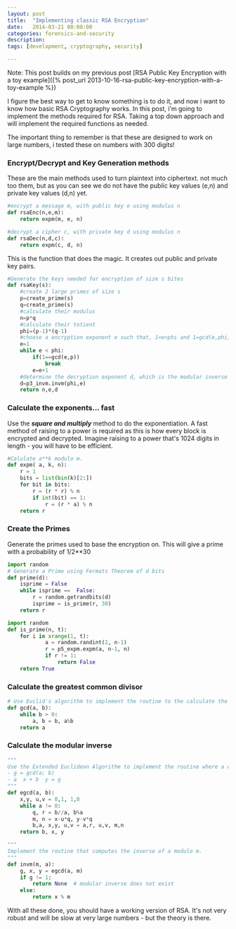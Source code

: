 ```yaml
---
layout: post
title:  "Implementing classic RSA Encryption"
date:   2014-03-21 00:00:00
categories: forensics-and-security
description:
tags: [development, cryptography, security]

---
```


Note: This post builds on my previous post [RSA Public Key Encryption with a toy example]({% post_url 2013-10-16-rsa-public-key-encryption-with-a-toy-example %})

I figure the best way to get to know something is to do it, and now i want to know how basic RSA Cryptography works. In this post, i'm going to implement the methods required for RSA. Taking a top down approach and will implement the required functions as needed.

The important thing to remember is that these are designed to work on large numbers, i tested these on numbers with 300 digits!

### Encrypt/Decrypt and Key Generation methods

These are the main methods used to turn plaintext into ciphertext. not much too them, but as you can see we do not have the public key values (e,n) and private key values (d,n) yet.

```python
#encrypt a message m, with public key e using modulus n
def rsaEnc(n,e,m):
	return expm(m, e, n)
```

<linebreak>

``` python
#decrypt a cipher c, with private key d using modulus n
def rsaDec(n,d,c):
	return expm(c, d, n)
```

This is the function that does the magic. It creates out public and private key pairs.

```python
#Generate the keys needed for encryption of size s bites
def rsaKey(s):
	#create 2 large primes of size s
	p=create_prime(s)
	q=create_prime(s)
	#calculate their modulus
	n=p*q
	#calculate their totient
	phi=(p-1)*(q-1)
	#choose a encryption exponent e such that, 1<e<phi and 1=gcd(e,phi)
	e=1
	while e < phi:
		if(1==gcd(e,p))
			break
		e=e+1
	#determine the decryption exponent d, which is the modular inverse of e
	d=p3_invm.invm(phi,e)
	return n,e,d
```

### Calculate the exponents... fast

Use the ***square and multiply*** method to do the exponentiation. A fast method of raising to a power is required as this is how every block is encrypted and decrypted. Imagine raising to a power that's 1024 digits in length - you will have to be efficient.

``` python
#Calulate a**k modulo m.
def expm( a, k, n):
	r = 1
	bits = list(bin(k)[2:])
	for bit in bits:
		r = (r * r) % n
		if int(bit) == 1:
			r = (r * a) % n
	return r
```

### Create the Primes

Generate the primes used to base the encryption on. This will give a prime with a probability of 1/2**30

``` python
import random
# Generate a Prime using Fermats Theorem of d bits
def prime(d):
	isprime = False
	while isprime ==  False:
		r = random.getrandbits(d)
		isprime = is_prime(r, 30)
	return r
```

```python
import random
def is_prime(n, t):
	for i in xrange(1, t):
    		a = random.randint(2, n-1)
    		r = p5_expm.expm(a, n-1, n)
    		if r != 1:
    			return False
    return True
```

### Calculate the greatest common divisor

``` python
# Use Euclid's algorithm to implement the routine to the calculate the Greatest Common Divisor of a and b.
def gcd(a, b):
    while b > 0:
        a, b = b, a%b
    return a
```

### Calculate the modular inverse

``` python
"""
Use the Extended Euclidean Algorithm to implement the routine where a call gcde(a, b) will return a tuple (g; x; y) of three integers such that:
- g = gcd(a; b)
- a  x + b  y = g
"""
def egcd(a, b):
    x,y, u,v = 0,1, 1,0
    while a != 0:
        q, r = b//a, b%a
        m, n = x-u*q, y-v*q
        b,a, x,y, u,v = a,r, u,v, m,n
    return b, x, y
```

``` python
"""
Implement the routine that computes the inverse of a modulo m.
"""
def invm(m, a):
	g, x, y = egcd(a, m)
	if g != 1:
		return None  # modular inverse does not exist
	else:
		return x % m
```

With all these done, you should have a working version of RSA. It's not very robust and will be slow at very large numbers - but the theory is there.
